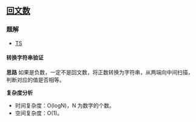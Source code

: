## [回文数](https://leetcode.cn/problems/palindrome-number/)
### 题解
+ [TS](../../ts/128/9.ts)

#### 转换字符串验证
**思路**
如果是负数，一定不是回文数，将正数转换为字符串，从两端向中间扫描，判断对应的值是否相等。

**复杂度分析**
+ 时间复杂度：O(logN)，N 为数字的个数。
+ 空间复杂度：O(1)。